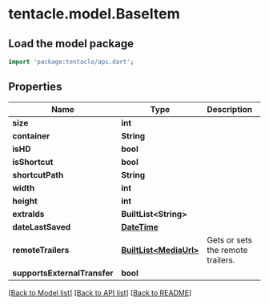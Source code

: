 # tentacle.model.BaseItem

## Load the model package
```dart
import 'package:tentacle/api.dart';
```

## Properties
Name | Type | Description | Notes
------------ | ------------- | ------------- | -------------
**size** | **int** |  | [optional] 
**container** | **String** |  | [optional] 
**isHD** | **bool** |  | [optional] 
**isShortcut** | **bool** |  | [optional] 
**shortcutPath** | **String** |  | [optional] 
**width** | **int** |  | [optional] 
**height** | **int** |  | [optional] 
**extraIds** | **BuiltList&lt;String&gt;** |  | [optional] 
**dateLastSaved** | [**DateTime**](DateTime.md) |  | [optional] 
**remoteTrailers** | [**BuiltList&lt;MediaUrl&gt;**](MediaUrl.md) | Gets or sets the remote trailers. | [optional] 
**supportsExternalTransfer** | **bool** |  | [optional] 

[[Back to Model list]](../README.md#documentation-for-models) [[Back to API list]](../README.md#documentation-for-api-endpoints) [[Back to README]](../README.md)


